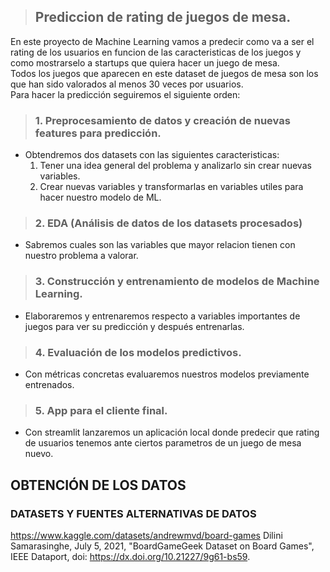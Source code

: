 >## Prediccion de rating de juegos de mesa.
En este proyecto de Machine Learning vamos a predecir como va a ser el rating de los usuarios en funcion de las caracteristicas de los juegos y como mostrarselo a startups que quiera hacer un juego de mesa.  
Todos los juegos que aparecen en este dataset de juegos de mesa son los que han sido valorados al menos 30 veces por usuarios.    
Para hacer la predicción seguiremos el siguiente orden:  
> ### 1. Preprocesamiento de datos y creación de nuevas features para predicción.
- Obtendremos dos datasets con las siguientes caracteristicas:  
  1. Tener una idea general del problema y analizarlo sin crear nuevas variables.
  2. Crear nuevas variables y transformarlas en variables utiles para hacer nuestro modelo de ML.  
> ### 2. EDA (Análisis de datos de los datasets procesados)  
- Sabremos cuales son las variables que mayor relacion tienen con nuestro problema a valorar.  
> ### 3. Construcción y entrenamiento de modelos de Machine Learning.    
- Elaboraremos y entrenaremos respecto a variables importantes de juegos para ver su predicción y después entrenarlas.  
> ### 4. Evaluación de los modelos predictivos.  
- Con métricas concretas evaluaremos nuestros modelos previamente entrenados.  
> ### 5. App para el cliente final.  
- Con streamlit lanzaremos un aplicación local donde predecir que rating de usuarios tenemos ante ciertos parametros de un juego de mesa nuevo.
## OBTENCIÓN DE LOS DATOS
### DATASETS Y FUENTES ALTERNATIVAS DE DATOS
https://www.kaggle.com/datasets/andrewmvd/board-games
Dilini Samarasinghe, July 5, 2021, "BoardGameGeek Dataset on Board Games", IEEE Dataport, doi: https://dx.doi.org/10.21227/9g61-bs59.
